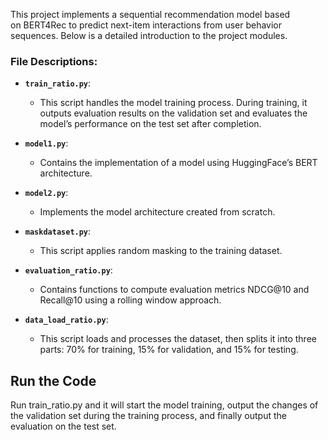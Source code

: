 This project implements a sequential recommendation model based on BERT4Rec to predict next-item interactions from user behavior sequences. Below is a detailed introduction to the project modules.

### File Descriptions:

- **`train_ratio.py`**: 
  - This script handles the model training process. During training, it outputs evaluation results on the validation set and evaluates the model’s performance on the test set after completion.

- **`model1.py`**: 
  - Contains the implementation of a model using HuggingFace’s BERT architecture.

- **`model2.py`**: 
  - Implements the model architecture created from scratch.

- **`maskdataset.py`**: 
  - This script applies random masking to the training dataset.

- **`evaluation_ratio.py`**: 
  - Contains functions to compute evaluation metrics NDCG@10 and Recall@10 using a rolling window approach.

- **`data_load_ratio.py`**: 
  - This script loads and processes the dataset, then splits it into three parts: 70% for training, 15% for validation, and 15% for testing.


## Run the Code
Run train_ratio.py and it will start the model training, output the changes of the validation set during the training process, and finally output the evaluation on the test set.

